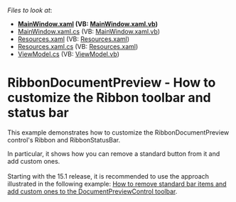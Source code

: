 <!-- default file list -->
*Files to look at*:

* **[MainWindow.xaml](./CS/E4589/MainWindow.xaml) (VB: [MainWindow.xaml.vb](./VB/E4589/MainWindow.xaml.vb))**
* [MainWindow.xaml.cs](./CS/E4589/MainWindow.xaml.cs) (VB: [MainWindow.xaml.vb](./VB/E4589/MainWindow.xaml.vb))
* [Resources.xaml](./CS/E4589/Resources.xaml) (VB: [Resources.xaml](./VB/E4589/Resources.xaml))
* [Resources.xaml.cs](./CS/E4589/Resources.xaml.cs) (VB: [Resources.xaml](./VB/E4589/Resources.xaml))
* [ViewModel.cs](./CS/E4589/ViewModel.cs) (VB: [ViewModel.vb](./VB/E4589/ViewModel.vb))
<!-- default file list end -->
# RibbonDocumentPreview -  How to customize the Ribbon toolbar and status bar


<p>This example demonstrates how to customize the RibbonDocumentPreview control's Ribbon and RibbonStatusBar.</p>
<p>In particular, it shows how you can remove a standard button from it and add custom ones.<br><br>Starting with the 15.1 release, it is recommended to use the approach illustrated in the following example: <a href="https://www.devexpress.com/Support/Center/e/T263038.aspx">How to remove standard bar items and add custom ones to the DocumentPreviewControl toolbar</a>.</p>

<br/>


